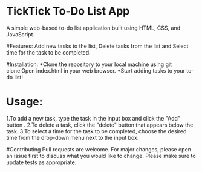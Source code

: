 # TickTick To-Do List App
       
A simple web-based to-do list application built using HTML, CSS, and JavaScript.
   
 #Features: 
 Add new tasks to the list, Delete tasks from the list and Select time for the task to be completed.
 
 #Installation:
 *Clone the repository to your local machine using git clone.Open index.html in your web browser.
 *Start adding tasks to your to-do list!

# Usage: 
 1.To add a new task, type the task in the input box and click the "Add" button .
 2.To delete a task, click the "delete" button that appears below the task.
 3.To select a time for the task to be completed, choose the desired time from the drop-down menu next to the input box.

#Contributing
 Pull requests are welcome. For major changes, please open an issue first to discuss what you would like to change. 
 Please make sure to update tests as appropriate.
